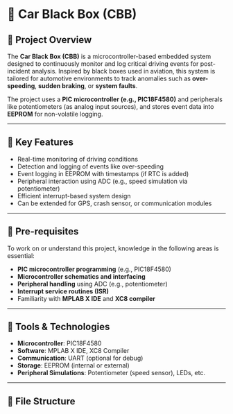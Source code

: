 # 🚗 Car Black Box (CBB)

## 📌 Project Overview
The **Car Black Box (CBB)** is a microcontroller-based embedded system designed to continuously monitor and log critical driving events for post-incident analysis. Inspired by black boxes used in aviation, this system is tailored for automotive environments to track anomalies such as **over-speeding**, **sudden braking**, or **system faults**.

The project uses a **PIC microcontroller (e.g., PIC18F4580)** and peripherals like potentiometers (as analog input sources), and stores event data into **EEPROM** for non-volatile logging.

---

## 🚦 Key Features
- Real-time monitoring of driving conditions
- Detection and logging of events like over-speeding
- Event logging in EEPROM with timestamps (if RTC is added)
- Peripheral interaction using ADC (e.g., speed simulation via potentiometer)
- Efficient interrupt-based system design
- Can be extended for GPS, crash sensor, or communication modules

---

## 🧠 Pre-requisites
To work on or understand this project, knowledge in the following areas is essential:
- **PIC microcontroller programming** (e.g., PIC18F4580)
- **Microcontroller schematics and interfacing**
- **Peripheral handling** using ADC (e.g., potentiometer)
- **Interrupt service routines (ISR)**
- Familiarity with **MPLAB X IDE** and **XC8 compiler**

---

## 🔧 Tools & Technologies
- **Microcontroller**: PIC18F4580
- **Software**: MPLAB X IDE, XC8 Compiler
- **Communication**: UART (optional for debug)
- **Storage**: EEPROM (internal or external)
- **Peripheral Simulations**: Potentiometer (speed sensor), LEDs, etc.

---

## 🧰 File Structure
